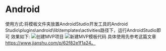 # Android
使用方式:将模板文件夹放置AndroidStudio开发工具的Android Studio\plugins\android\lib\templates\activities路径下，运行AndroidStudio即可
效果如下:
![创建MVP项目](https://github.com/Rich709394/Android-Templates/blob/master/image/create.gif)
![新建MVP模板代码](https://github.com/Rich709394/Android-Templates/blob/master/image/model.gif)
具体使用先参考这篇文章 https://www.jianshu.com/p/62f82e1f1a24。


